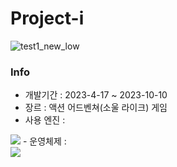 # Project-i
![test1_new_low](https://github.com/Junhachoi-GameDav/Project-i/assets/87477736/abd9577a-514b-41bf-8a8e-56df1e882de1)
### Info
- 개발기간    : 2023-4-17 ~ 2023-10-10<br>
- 장르    : 액션 어드벤쳐(소울 라이크) 게임<br>
- 사용 엔진 :<br>
<img src="https://img.shields.io/badge/Unity3D-000000?style=for-the-badge&logo=Unity&logoColor=white">
- 운영체제 :<br>
<img src="https://img.shields.io/badge/windows-0078D4?style=for-the-badge&logo=windows&logoColor=white">
